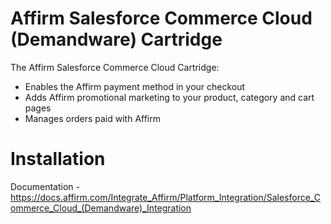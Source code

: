 Affirm Salesforce Commerce Cloud (Demandware) Cartridge
============================
The Affirm Salesforce Commerce Cloud Cartridge:
- Enables the Affirm payment method in your checkout
- Adds Affirm promotional marketing to your product, category and cart pages
- Manages orders paid with Affirm


Installation
============
Documentation - https://docs.affirm.com/Integrate_Affirm/Platform_Integration/Salesforce_Commerce_Cloud_(Demandware)_Integration



